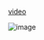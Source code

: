 [video](https://github.com/user-attachments/assets/b100637f-4d8d-4320-b8ab-92606ce8a3c3)

![image](https://github.com/user-attachments/assets/7ee007bc-59b2-40a8-8983-0938c4b99f11)
